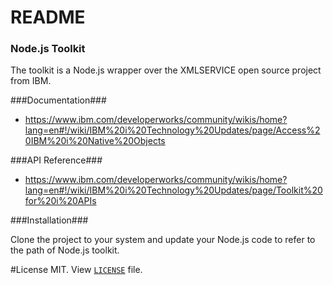 # README #

### Node.js Toolkit ###
The toolkit is a Node.js wrapper over the XMLSERVICE open source project from IBM. 

###Documentation###
* https://www.ibm.com/developerworks/community/wikis/home?lang=en#!/wiki/IBM%20i%20Technology%20Updates/page/Access%20IBM%20i%20Native%20Objects

###API Reference###
* https://www.ibm.com/developerworks/community/wikis/home?lang=en#!/wiki/IBM%20i%20Technology%20Updates/page/Toolkit%20for%20i%20APIs


###Installation###

Clone the project to your system and update your Node.js code to refer to the path of Node.js toolkit.

#License
MIT.  View [`LICENSE`](https://bitbucket.org/litmis/nodejs-itoolkit/LICENSE) file.